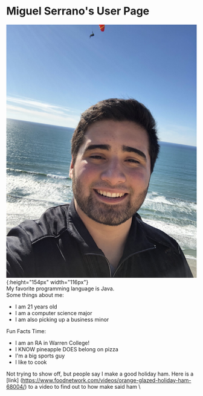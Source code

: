 # Miguel Serrano's User Page
![image](Images/Selfie.jpg){:height="154px" width="116px"} \
My favorite programming language is Java.\
Some things about me:
* I am 21 years old
* I am a computer science major
* I am also picking up a business minor

Fun Facts Time:
* I am an RA in Warren College!
* I KNOW pineapple DOES belong on pizza
* I'm a big sports guy
* I like to cook

Not trying to show off, but people say I make a good holiday ham. Here is a [link] (https://www.foodnetwork.com/videos/orange-glazed-holiday-ham-68004/) to a video to find out to how make said ham \
